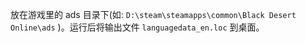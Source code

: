 放在游戏里的 ads 目录下(如: `D:\steam\steamapps\common\Black Desert Online\ads` )。运行后将输出文件 `languagedata_en.loc` 到桌面。
